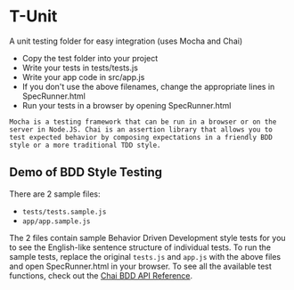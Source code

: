 # T-Unit
A unit testing folder for easy integration (uses Mocha and Chai)

* Copy the test folder into your project
* Write your tests in tests/tests.js
* Write your app code in src/app.js
* If you don't use the above filenames, change the appropriate lines in SpecRunner.html
* Run your tests in a browser by opening SpecRunner.html

```
Mocha is a testing framework that can be run in a browser or on the server in Node.JS. Chai is an assertion library that allows you to test expected behavior by composing expectations in a friendly BDD style or a more traditional TDD style.
```

## Demo of BDD Style Testing
There are 2 sample files:
 - `tests/tests.sample.js`
 - `app/app.sample.js`

The 2 files contain sample Behavior Driven Development style tests for you to see the English-like sentence structure of individual tests. To run the sample tests, replace the original `tests.js` and `app.js` with the above files and open SpecRunner.html in your browser. To see all the available test functions, check out the [Chai BDD API Reference](http://chaijs.com/api/bdd/).